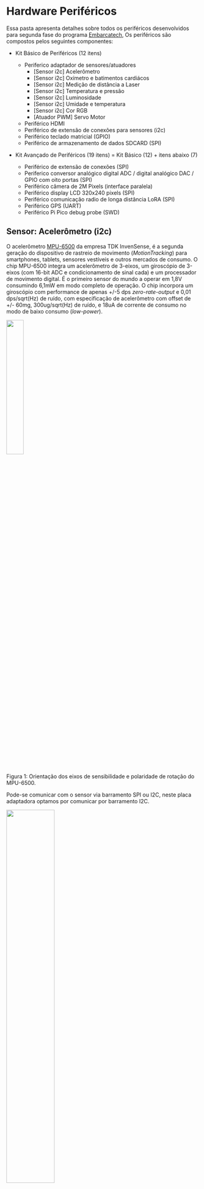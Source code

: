 
# Hardware Periféricos

Essa pasta apresenta detalhes sobre todos os periféricos desenvolvidos para segunda fase do programa [Embarcatech](https://embarcatech.softex.br/), Os periféricos são compostos pelos seguintes componentes:

* Kit Básico de Periféricos (12 itens)
  * Periferico adaptador de sensores/atuadores
      * [Sensor i2c] Acelerômetro
      * [Sensor i2c] Oxímetro e batimentos cardiácos
      * [Sensor i2c] Medição de distância a Laser
      * [Sensor i2c] Temperatura e pressão
      * [Sensor i2c] Luminosidade
      * [Sensor i2c] Umidade e temperatura
      * [Sensor i2c] Cor RGB
      * [Atuador PWM] Servo Motor
  * Periférico HDMI
  * Periférico de extensão de conexões para sensores (i2c)
  * Periférico teclado matricial (GPIO)
  * Periférico de armazenamento de dados SDCARD (SPI)

* Kit Avançado de Periféricos (19 itens) = Kit Básico (12) + itens abaixo (7)
  * Periférico de extensão de conexões (SPI)
  * Periferico conversor analógico digital ADC / digital analógico DAC / GPIO com oito portas (SPI)
  * Periférico câmera de 2M Pixels (interface paralela)
  * Periférico display LCD 320x240 pixels (SPI)
  * Periférico comunicação radio de longa distância LoRA (SPI)
  * Periférico GPS (UART)
  * Periférico Pi Pico debug probe (SWD)

## Sensor: Acelerômetro (i2c)

O acelerômetro [MPU-6500](https://invensense.tdk.com/products/motion-tracking/6-axis/mpu-6500/) da empresa TDK InvenSense, é a segunda geração do dispositivo de rastreio de movimento (*MotionTracking*) para smartphones, tablets, sensores vestíveis e outros mercados de consumo. O chip MPU-6500 integra um acelerômetro de 3-eixos, um giroscópio de 3-eixos (com 16-bit ADC e condicionamento de sinal cada) e um processador de movimento digital. É o primeiro sensor do mundo a operar em 1,8V consumindo 6,1mW em modo completo de operação. O chip incorpora um giroscópio com performance de apenas +/-5 dps *zero-rate-output* e 0,01 dps/sqrt(Hz) de ruído, com especificação de acelerômetro com offset de +/- 60mg, 300ug/sqrt(Hz) de ruído, e 18uA de corrente de consumo no modo de baixo consumo (*low-power*).

<img src="./img/mpu-6500.png" width=30% height=30%>

Figura 1: Orientação dos eixos de sensibilidade e polaridade de rotação do MPU-6500.

Pode-se comunicar com o sensor via barramento SPI ou I2C, neste placa adaptadora optamos por comunicar por barramento I2C.

<img src="./img/adapter-mpu.png" width=50% height=50%>

Figura 2: Vista superior da placa de adaptação com o acelerômetro MPU6500 (em cinza) soldado no conector CN1.

<img src="./img/adapter-bot.png" width=50% height=50%>

Figura 3: Vista inferior da placa de adaptação com o conector XH 2.54mm com 4 pinos do lado esquerdo da imagem.

Seguem os códigos exemplos em [**micropython**](https://github.com/jrfo-hwit/hlab/tree/main/firmware/micropython/examples) &| [**c/c++**](https://github.com/jrfo-hwit/hlab/tree/main/firmware/c_cpp/examples).

<img src="./img/mpu-test-setup.png" width=50% height=50%>

Figura 4: Setup de teste do acelerômetro MPU6500.

## Sensor: Oxímetro e batimentos cardíacos (i2c)

O sensor de batimentos cardíacos e oxímetro [MAX30100](https://www.analog.com/en/products/max30100.html) da empresa Analog Devices (Antiga Max Linear), é uma solução completa para sensoriamento integrado de batimentos cardíacos e oxímetro de pulso. A solução combina dois LEDs, um foto-detector, óptica otimizada, e eletrônica de processamento analógica de baixo ruído para detectar sinais de oximetria de pulso e batimentos cardíacos.

<img src="./img/max30100.png" width=50% height=50%>

Figura 5: Diagrama de blocos sistêmico do MAX30100.

comunica-se com o sensor via barramento I2C na placa adaptadora.

<img src="./img/adapter-max30100.png" width=50% height=50%>

Figura 6: Vista superior da placa de adaptação com o sensor de oxímetro de pulsos e batimentos cardíacos MAX30100 (em cinza) soldado no conector CN1.

Seguem os códigos exemplos em [**micropython**](https://github.com/jrfo-hwit/hlab/tree/main/firmware/micropython/examples) &| [**c/c++**](https://github.com/jrfo-hwit/hlab/tree/main/firmware/c_cpp/examples).

<img src="./img/max-test-setup.png" width=50% height=50%>

Figura 7: Setup de teste do MAX30100.

## Sensor: Medição de distância a Laser (i2c)

O [VL53L0X](https://www.st.com/en/imaging-and-photonics-solutions/vl53l0x.html) é um sensor de distância compacto da STMicroelectronics que utiliza tecnologia Time-of-Flight (ToF) baseada em um laser VCSEL (Vertical-Cavity Surface-Emitting Laser) para medir com precisão a distância entre o sensor e um objeto, independentemente da refletividade da superfície. Ele mede distâncias de até aproximadamente 2 metros com resolução de 1 mm e boa estabilidade. Seu tempo de resposta é rápido, podendo operar com taxas de até 50 Hz. O VL53L0X comunica-se via barramento I²C (endereçável via software). O princípio de funcionamento consiste na emissão de pulsos de luz infravermelha e na medição precisa do tempo que esses pulsos levam para refletir de volta ao sensor — o que permite calcular a distância absoluta, ao contrário de sensores que apenas estimam por intensidade de luz refletida. É ideal para aplicações como detecção de presença, mapeamento 3D, robótica e automação.

<img src="./img/VL53L0X.png" width=70% height=70%>

Figura 8: Diagrama de blocos sistêmico do VL53L0X.

<img src="./img/adapter-vl53l0x.png" width=50% height=50%>

Figura 9: Vista superior da placa de adaptação com o sensor ToF VL53L0X (em cinza) soldado no conector CN1.

Seguem os códigos exemplos em [**micropython**](https://github.com/jrfo-hwit/hlab/tree/main/firmware/micropython/examples) &| [**c/c++**](https://github.com/jrfo-hwit/hlab/tree/main/firmware/c_cpp/examples).

<img src="./img/vl53l0x-setup.png" width=50% height=50%>

Figura 10: Setup de teste do VL53L0X.

## Sensor: Temperatura e pressão (i2c)

O [BMP280](https://www.bosch-sensortec.com/products/environmental-sensors/pressure-sensors/bmp280/) é um sensor barométrico digital de alta precisão desenvolvido pela Bosch Sensortec, projetado para medir pressão atmosférica e temperatura, sendo amplamente utilizado em aplicações como altímetros, estações meteorológicas e dispositivos móveis. Ele oferece medições de pressão com resolução de até 0,16 Pa e precisão típica de ±1 hPa, podendo calcular altitude com precisão de aproximadamente ±1 metro. Mede temperatura com precisão de ±1°C. O sensor suporta comunicação via barramentos I²C e SPI (no nosso caso utilizamos o barramento I²C). Seu princípio de funcionamento baseia-se em um elemento sensor MEMS que detecta variações na pressão atmosférica, permitindo a derivação da altitude ou mudanças meteorológicas com base na variação da pressão do ar. Compacto e de baixo consumo, o BMP280 é ideal para aplicações embarcadas em que tamanho, eficiência energética e confiabilidade são fatores críticos.

<img src="./img/bmp280.png" width=70% height=70%>

Figura 11: Diagrama de blocos sistêmico do BMP280.

<img src="./img/adapter-bmp280.png" width=50% height=50%>

Figura 12: Vista superior da placa de adaptação com o sensor BMP280 (em cinza) soldado no conector CN1.

Seguem os códigos exemplos em [**micropython**](https://github.com/jrfo-hwit/hlab/tree/main/firmware/micropython/examples) &| [**c/c++**](https://github.com/jrfo-hwit/hlab/tree/main/firmware/c_cpp/examples).

<img src="./img/bmp280-setup.png" width=50% height=50%>

Figura 13: Setup de teste do BMP280.

## Sensor: Luminosidade (i2c)

​O [BH1750](https://br.mouser.com/ProductDetail/ROHM-Semiconductor/BH1750FVI-TR?qs=phc6PQ%252BTPUNy88lRCs6mVA%3D%3D), desenvolvido pela Rohm Semiconductor, é um sensor digital de luz ambiente que mede a intensidade luminosa em unidades de lux, oferecendo uma faixa de medição de 1 a 65.535 lx com precisão aproximada de ±20%. Utiliza comunicação via barramento I²C. Seu princípio de funcionamento baseia-se em um fotodiodo que converte a luz incidente em corrente elétrica proporcional à intensidade luminosa; essa corrente é então amplificada e convertida em sinal digital por um conversor analógico-digital (ADC) interno. O sensor opera com tensão de alimentação entre 2,4 V e 3,6 V e possui modos de medição com diferentes resoluções e tempos de resposta, como o modo de alta resolução (1 lx) com tempo de medição de 120 ms e o modo de baixa resolução (4 lx) com tempo de 16 ms. Devido à sua alta sensibilidade e resposta espectral semelhante à do olho humano, o BH1750 é amplamente utilizado em aplicações como ajuste automático de brilho de telas, controle de iluminação em automóveis e sistemas de iluminação pública inteligente. ​

<img src="./img/bh1750.png" width=50% height=50%>

Figura 14: Exemplo de aplicação do BH1750.

<img src="./img/adapter-bh1750-gy302.png" width=50% height=50%>

Figura 15: Vista superior da placa de adaptação com o sensor BH1750 (em cinza) soldado no conector CN1.

Seguem os códigos exemplos em [**micropython**](https://github.com/jrfo-hwit/hlab/tree/main/firmware/micropython/examples) &| [**c/c++**](https://github.com/jrfo-hwit/hlab/tree/main/firmware/c_cpp/examples).

<img src="./img/-setup.png" width=50% height=50%>

Figura 16: Setup de teste do BH1750.

## Sensor: Umidade e temperatura (i2c)

O [AHT10](https://www.edn.com/temperature-sensor/), desenvolvido pela Asair, é um sensor digital compacto que mede simultaneamente temperatura e umidade relativa com alta precisão e baixo consumo de energia. Utilizando tecnologia CMOSens, ele integra um sensor capacitivo para umidade e um termistor para temperatura em um único encapsulamento SMD de 4×5 mm, ideal para aplicações embarcadas e dispositivos portáteis. O AHT10 comunica-se via interface I²C padrão. Seu princípio de funcionamento baseia-se na detecção de variações capacitivas causadas pela umidade no ambiente e na variação de resistência do termistor com a temperatura. Um ASIC interno processa os sinais analógicos, aplicando compensações e calibrações de fábrica para fornecer dados digitais precisos, eliminando a necessidade de calibração adicional pelo usuário.

<img src="./img/aht10.png" width=50% height=50%>

Figura 17: Diagrama de blocos sistêmico do AHT10.

<img src="./img/adapter-aht10.png" width=50% height=50%>

Figura 18: Vista superior da placa de adaptação com o sensor AHT10 (em cinza) soldado no conector CN1.

Seguem os códigos exemplos em [**micropython**](https://github.com/jrfo-hwit/hlab/tree/main/firmware/micropython/examples) &| [**c/c++**](https://github.com/jrfo-hwit/hlab/tree/main/firmware/c_cpp/examples).

<img src="./img/aht10-setup.png" width=50% height=50%>

Figura 19: Setup de teste do AHT10.

## Sensor: Cor RGB (i2c)

O [TCS34725](https://ams-osram.com/products/sensor-solutions/ambient-light-color-spectral-proximity-sensors/ams-tcs34725-color-sensor), desenvolvido pela ams OSRAM, é um sensor de cor digital que mede a intensidade das componentes vermelho, verde, azul (RGB) e clara (sem filtro) da luz ambiente, convertendo-as em sinais digitais de 16 bits por meio de conversores analógico-digitais internos. Equipado com um filtro de bloqueio de infravermelho (IR) integrado, o sensor minimiza a interferência da luz IR, permitindo medições precisas de cor mesmo sob diferentes condições de iluminação. Opera com uma tensão de alimentação entre 2,7 V e 3,6 V e comunica-se via interface I²C. O princípio de funcionamento baseia-se na detecção da luz incidente por fotodiodos específicos para cada componente de cor, cuja intensidade é convertida em sinais digitais proporcionais. Com um alcance dinâmico de 3,8 milhões para 1, o TCS34725 é ideal para aplicações como ajuste automático de brilho de telas, detecção de cor em processos industriais e controle de iluminação inteligente.

<img src="./img/tcs34725.png" width=50% height=50%>

Figura 20: Diagrama de blocos sistêmico do TCS34725.

<img src="./img/adapter-gy33.png" width=50% height=50%>

Figura 21: Vista superior da placa de adaptação com o sensor TCS34725 (em cinza) soldado no conector CN1.

Seguem os códigos exemplos em [**micropython**](https://github.com/jrfo-hwit/hlab/tree/main/firmware/micropython/examples) &| [**c/c++**](https://github.com/jrfo-hwit/hlab/tree/main/firmware/c_cpp/examples).

<img src="./img/tcs34725-setup.png" width=50% height=50%>

Figura 22: Setup de teste do TCS34725.

## Atuador: Servo Motor (PWM)



## Periférico: HDMI



## Periférico de extensão de conexões para sensores (i2c)



## Periférico teclado matricial (GPIO)



## Periférico de armazenamento de dados SDCARD (SPI)



## Periférico de extensão de conexões (SPI)



## Periferico ADC / DAC / GPIO com oito portas (SPI)



## Periférico câmera de 2M Pixels (interface paralela)



## Periférico display LCD 320x240 pixels (SPI)



## Periférico comunicação radio de longa distância LoRA (SPI)



## Periférico GPS (UART)



## Periférico Pi Pico debug probe (SWD)



# [Hardware Innovation Technologies](http://www.hwit.com.br/)
